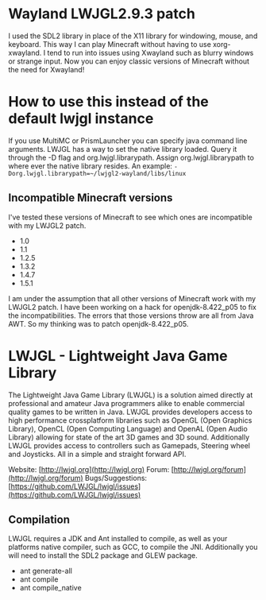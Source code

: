 # Wayland LWJGL2.9.3 patch
I used the SDL2 library in place of the X11 library for windowing, mouse, and keyboard. This way I can play Minecraft without having to use xorg-xwayland. I tend to run into issues using Xwayland such as blurry windows or strange input. Now you can enjoy classic versions of Minecraft without the need for Xwayland!

# How to use this instead of the default lwjgl instance
If you use MultiMC or PrismLauncher you can specify java command line arguments. LWJGL has a way to set the native library loaded. Query it through the -D flag and org.lwjgl.librarypath. Assign org.lwjgl.librarypath to where ever the native library resides. An example:
`
-Dorg.lwjgl.librarypath=~/lwjgl2-wayland/libs/linux
`

## Incompatible Minecraft versions
I've tested these versions of Minecraft to see which ones are incompatible with my LWJGL2 patch.
- 1.0
- 1.1
- 1.2.5
- 1.3.2
- 1.4.7
- 1.5.1

I am under the assumption that all other versions of Minecraft work with my LWJGL2 patch. I have been working on a hack for openjdk-8.422_p05 to fix the incompatibilities. The errors that those versions throw are all from Java AWT. So my thinking was to patch openjdk-8.422_p05.

LWJGL - Lightweight Java Game Library
======

The Lightweight Java Game Library (LWJGL) is a solution aimed directly at professional and amateur Java programmers alike to enable commercial quality games to be written in Java. 
LWJGL provides developers access to high performance crossplatform libraries such as OpenGL (Open Graphics Library), OpenCL (Open Computing Language) and OpenAL (Open Audio Library) allowing for state of the art 3D games and 3D sound.
Additionally LWJGL provides access to controllers such as Gamepads, Steering wheel and Joysticks.
All in a simple and straight forward API.

Website: [http://lwjgl.org](http://lwjgl.org)
Forum: [http://lwjgl.org/forum](http://lwjgl.org/forum)
Bugs/Suggestions: [https://github.com/LWJGL/lwjgl/issues](https://github.com/LWJGL/lwjgl/issues)

Compilation
-----------

LWJGL requires a JDK and Ant installed to compile, as well as your platforms native compiler, such as GCC, to compile the JNI. Additionally you will need to install the SDL2 package and GLEW package.

* ant generate-all
* ant compile
* ant compile_native
